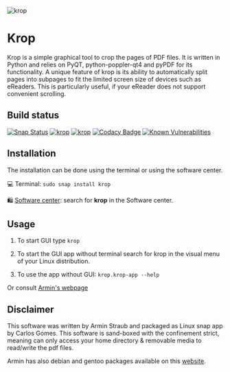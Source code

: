 ![krop](/snap/gui/icon.png)

# Krop

Krop is a simple graphical tool to crop the pages of PDF files. It is written in Python and relies on PyQT, python-poppler-qt4 and pyPDF for its functionality. A unique feature of krop is its ability to automatically split pages into subpages to fit the limited screen size of devices such as eReaders. This is particularly useful, if your eReader does not support convenient scrolling.

## Build status

[![Snap Status](https://build.snapcraft.io/badge/gocarlos/krop.svg)](https://build.snapcraft.io/user/gocarlos/krop)
[![krop](https://snapcraft.io//krop/badge.svg)](https://snapcraft.io/krop)
[![krop](https://snapcraft.io//krop/trending.svg?name=0)](https://snapcraft.io/krop)
[![Codacy Badge](https://api.codacy.com/project/badge/Grade/962d353f2fab4ea2bb594185dd506f0a)](https://www.codacy.com/manual/edumco/krop?utm_source=github.com&utm_medium=referral&utm_content=edumco/krop&utm_campaign=Badge_Grade)
[![Known Vulnerabilities](https://snyk.io/test/github/edumco/krop/badge.svg)](https://snyk.io/test/github/edumco/krop)

## Installation

The installation can be done using the terminal or using the software center.

💻 Terminal: `sudo snap install krop`

🛍 [Software center](https://snapcraft.io/krop/): search for **krop** in the Software center.

## Usage

1. To start GUI type `krop`

2. To start the GUI app without terminal search for krop in the visual menu of your Linux distribution.

3. To use the app without GUI: `krop.krop-app --help`

Or consult [Armin's webpage](http://arminstraub.com/software/krop#afewtricks)

## Disclaimer

This software was written by Armin Straub and packaged as Linux snap app by Carlos Gomes. This software is sand-boxed with the confinement strict, meaning can only access your home directory & removable media to read/write the pdf files.

Armin has also debian and gentoo packages available on this [website](http://arminstraub.com/software/krop).
